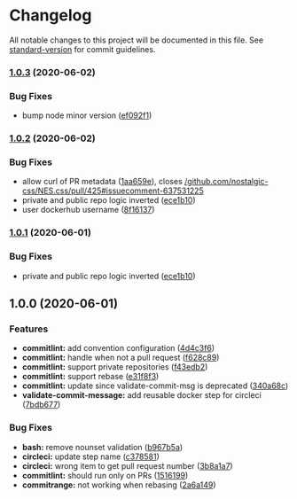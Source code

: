 # Changelog

All notable changes to this project will be documented in this file. See [standard-version](https://github.com/conventional-changelog/standard-version) for commit guidelines.

### [1.0.3](https://github.com/virtuoushub/circleci-commitlint-step/compare/v1.0.2...v1.0.3) (2020-06-02)


### Bug Fixes

* bump node minor version ([ef092f1](https://github.com/virtuoushub/circleci-commitlint-step/commit/ef092f12adb06e15143dcc4ef38da2dc5c03a24f))

### [1.0.2](https://github.com/virtuoushub/circleci-commitlint-step/compare/v1.0.0...v1.0.2) (2020-06-02)


### Bug Fixes

* allow curl of PR metadata ([1aa659e](https://github.com/virtuoushub/circleci-commitlint-step/commit/1aa659e60792223e0e895c1ec4bae9875159893c)), closes [/github.com/nostalgic-css/NES.css/pull/425#issuecomment-637531225](https://github.com/virtuoushub//github.com/nostalgic-css/NES.css/pull/425/issues/issuecomment-637531225)
* private and public repo logic inverted ([ece1b10](https://github.com/virtuoushub/circleci-commitlint-step/commit/ece1b1082d86b948d1fd75cf9fa7ac7ab2e6579e))
* user dockerhub username ([8f16137](https://github.com/virtuoushub/circleci-commitlint-step/commit/8f16137ca8daf562b085c6a6cf83f5fa960179a0))

### [1.0.1](https://github.com/SecretBase/circleci-commitlint-step/compare/v1.0.0...v1.0.1) (2020-06-01)


### Bug Fixes

* private and public repo logic inverted ([ece1b10](https://github.com/SecretBase/circleci-commitlint-step/commit/ece1b1082d86b948d1fd75cf9fa7ac7ab2e6579e))

## 1.0.0 (2020-06-01)


### Features

* **commitlint:** add convention configuration ([4d4c3f6](https://github.com/SecretBase/circleci-commitlint-step/commit/4d4c3f685fe3cea3a9142d1514adfd0a70e02438))
* **commitlint:** handle  when not a pull request ([f628c89](https://github.com/SecretBase/circleci-commitlint-step/commit/f628c89e6aaba196bb412bc3c02884663cb4e69a))
* **commitlint:** support private repositories ([f43edb2](https://github.com/SecretBase/circleci-commitlint-step/commit/f43edb2263d044de41f53a42f9dbc45b0d115f6d))
* **commitlint:** support rebase ([e31f8f3](https://github.com/SecretBase/circleci-commitlint-step/commit/e31f8f380866b0056909e63d6e5cb3532560ea96))
* **commitlint:** update since validate-commit-msg is deprecated ([340a68c](https://github.com/SecretBase/circleci-commitlint-step/commit/340a68c889062b43e4427b2fcf25ab4712718eb0))
* **validate-commit-message:** add reusable docker step for circleci ([7bdb677](https://github.com/SecretBase/circleci-commitlint-step/commit/7bdb67791d048fefe9cd71e7a9e65debcd24482d))


### Bug Fixes

* **bash:** remove nounset validation ([b967b5a](https://github.com/SecretBase/circleci-commitlint-step/commit/b967b5a48165883c1b8d166a70afc71d67f11b6a))
* **circleci:** update step name ([c378581](https://github.com/SecretBase/circleci-commitlint-step/commit/c378581b9128da5dad64bde319decd686c475d21))
* **circleci:** wrong item to get pull request number ([3b8a1a7](https://github.com/SecretBase/circleci-commitlint-step/commit/3b8a1a7b14a2f09bbdc58a25d6aa81ebb04278b6))
* **commitlint:** should run only on PRs ([1516199](https://github.com/SecretBase/circleci-commitlint-step/commit/1516199a48c38c005f45e6f59be6f2fac3c6539b))
* **commitrange:** not working when rebasing ([2a6a149](https://github.com/SecretBase/circleci-commitlint-step/commit/2a6a149a2c829aa31eded1c7bd5ad90f2b06687b))

